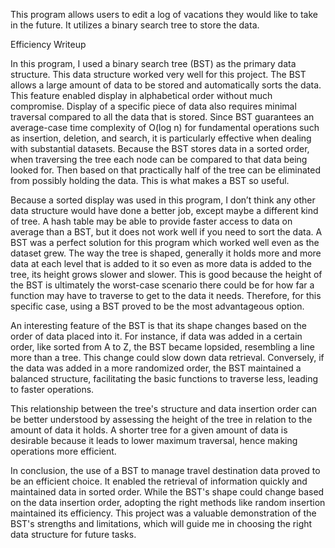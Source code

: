 This program allows users to edit a log of vacations they would like to take in the future. It utilizes a binary search tree to store the data.

Efficiency Writeup

In this program, I used a binary search tree (BST) as the primary data structure. This data structure worked very well for this project. The BST allows a large amount of data to be stored and automatically sorts the data. This feature enabled display in alphabetical order without much compromise. Display of a specific piece of data also requires minimal traversal compared to all the data that is stored. Since BST guarantees an average-case time complexity of O(log n) for fundamental operations such as insertion, deletion, and search, it is particularly effective when dealing with substantial datasets. Because the BST stores data in a sorted order, when traversing the tree each node can be compared to that data being looked for. Then based on that practically half of the tree can be eliminated from possibly holding the data. This is what makes a BST so useful.

Because a sorted display was used in this program, I don’t think any other data structure would have done a better job, except maybe a different kind of tree. A hash table may be able to provide faster access to data on average than a BST, but it does not work well if you need to sort the data. A BST was a perfect solution for this program which worked well even as the dataset grew. The way the tree is shaped, generally it holds more and more data at each level that is added to it so even as more data is added to the tree, its height grows slower and slower. This is good because the height of the BST is ultimately the worst-case scenario there could be for how far a function may have to traverse to get to the data it needs. Therefore, for this specific case, using a BST proved to be the most advantageous option.

An interesting feature of the BST is that its shape changes based on the order of data placed into it. For instance, if data was added in a certain order, like sorted from A to Z, the BST became lopsided, resembling a line more than a tree. This change could slow down data retrieval. Conversely, if the data was added in a more randomized order, the BST maintained a balanced structure, facilitating the basic functions to traverse less, leading to faster operations.

This relationship between the tree's structure and data insertion order can be better understood by assessing the height of the tree in relation to the amount of data it holds. A shorter tree for a given amount of data is desirable because it leads to lower maximum traversal, hence making operations more efficient.

In conclusion, the use of a BST to manage travel destination data proved to be an efficient choice. It enabled the retrieval of information quickly and maintained data in sorted order. While the BST's shape could change based on the data insertion order, adopting the right methods like random insertion maintained its efficiency. This project was a valuable demonstration of the BST's strengths and limitations, which will guide me in choosing the right data structure for future tasks.
